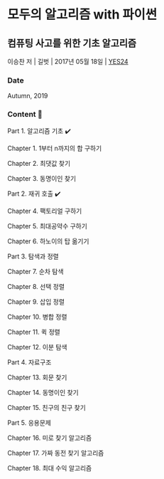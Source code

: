 # 모두의 알고리즘 with 파이썬
## 컴퓨팅 사고를 위한 기초 알고리즘
이승찬 저 | 길벗 | 2017년 05월 18일 | [YES24](http://www.yes24.com/Product/Goods/40443936)

### Date
Autumn, 2019

### Content :construction:
Part 1. 알고리즘 기초 :heavy_check_mark:

Chapter 1. 1부터 n까지의 합 구하기

Chapter 2. 최댓값 찾기

Chapter 3. 동명이인 찾기

Part 2. 재귀 호출 :heavy_check_mark:

Chapter 4. 팩토리얼 구하기

Chapter 5. 최대공약수 구하기

Chapter 6. 하노이의 탑 옮기기

Part 3. 탐색과 정렬

Chapter 7. 순차 탐색

Chapter 8. 선택 정렬

Chapter 9. 삽입 정렬

Chapter 10. 병합 정렬

Chapter 11. 퀵 정렬

Chapter 12. 이분 탐색

Part 4. 자료구조

Chapter 13. 회문 찾기

Chapter 14. 동명이인 찾기

Chapter 15. 친구의 친구 찾기

Part 5. 응용문제

Chapter 16. 미로 찾기 알고리즘

Chapter 17. 가짜 동전 찾기 알고리즘

Chapter 18. 최대 수익 알고리즘
